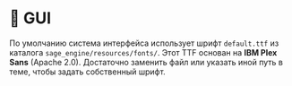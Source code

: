 # 📘 GUI

По умолчанию система интерфейса использует шрифт `default.ttf` из каталога `sage_engine/resources/fonts/`. Этот TTF основан на **IBM Plex Sans** (Apache 2.0). Достаточно заменить файл или указать иной путь в теме, чтобы задать собственный шрифт.
